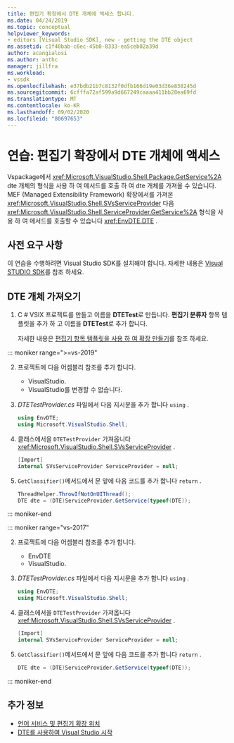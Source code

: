 ```yaml
---
title: 편집기 확장에서 DTE 개체에 액세스 합니다.
ms.date: 04/24/2019
ms.topic: conceptual
helpviewer_keywords:
- editors [Visual Studio SDK], new - getting the DTE object
ms.assetid: c1f40bab-c6ec-45b0-8333-ea5ceb02a39d
author: acangialosi
ms.author: anthc
manager: jillfra
ms.workload:
- vssdk
ms.openlocfilehash: e37bdb21b7c8132f0dfb166d19e03d36e838245d
ms.sourcegitcommit: 6cfffa72af599a9d667249caaaa411bb28ea69fd
ms.translationtype: MT
ms.contentlocale: ko-KR
ms.lasthandoff: 09/02/2020
ms.locfileid: "80697653"
---
```

# <a name="walkthrough-access-the-dte-object-from-an-editor-extension"></a>연습: 편집기 확장에서 DTE 개체에 액세스

Vspackage에서 <xref:Microsoft.VisualStudio.Shell.Package.GetService%2A> dte 개체의 형식을 사용 하 여 메서드를 호출 하 여 dte 개체를 가져올 수 있습니다. MEF (Managed Extensibility Framework) 확장에서를 가져온 <xref:Microsoft.VisualStudio.Shell.SVsServiceProvider> 다음 <xref:Microsoft.VisualStudio.Shell.ServiceProvider.GetService%2A> 형식을 사용 하 여 메서드를 호출할 수 있습니다 <xref:EnvDTE.DTE> .

## <a name="prerequisites"></a>사전 요구 사항

이 연습을 수행하려면 Visual Studio SDK를 설치해야 합니다. 자세한 내용은 [Visual STUDIO SDK](../extensibility/visual-studio-sdk.md)를 참조 하세요.

## <a name="get-the-dte-object"></a>DTE 개체 가져오기

1. C # VSIX 프로젝트를 만들고 이름을 **DTETest**로 만듭니다. **편집기 분류자** 항목 템플릿을 추가 하 고 이름을 **DTETest**로 추가 합니다.

   자세한 내용은 [편집기 항목 템플릿을 사용 하 여 확장 만들기](../extensibility/creating-an-extension-with-an-editor-item-template.md)를 참조 하세요.

::: moniker range=">=vs-2019"

2. 프로젝트에 다음 어셈블리 참조를 추가 합니다.

    - VisualStudio.
    - VisualStudio를 변경할 수 없습니다.

3. *DTETestProvider.cs* 파일에서 다음 지시문을 추가 합니다 `using` .

    ```csharp
    using EnvDTE;
    using Microsoft.VisualStudio.Shell;
    ```

4. 클래스에서을 `DTETestProvider` 가져옵니다 <xref:Microsoft.VisualStudio.Shell.SVsServiceProvider> .

    ```csharp
    [Import]
    internal SVsServiceProvider ServiceProvider = null;
    ```

5. `GetClassifier()`메서드에서 문 앞에 다음 코드를 추가 합니다 `return` .

    ```csharp
   ThreadHelper.ThrowIfNotOnUIThread();
   DTE dte = (DTE)ServiceProvider.GetService(typeof(DTE));
   ```

::: moniker-end

::: moniker range="vs-2017"

2. 프로젝트에 다음 어셈블리 참조를 추가 합니다.

   - EnvDTE
   - VisualStudio.

3. *DTETestProvider.cs* 파일에서 다음 지시문을 추가 합니다 `using` .

    ```csharp
    using EnvDTE;
    using Microsoft.VisualStudio.Shell;
    ```

4. 클래스에서을 `DTETestProvider` 가져옵니다 <xref:Microsoft.VisualStudio.Shell.SVsServiceProvider> .

    ```csharp
    [Import]
    internal SVsServiceProvider ServiceProvider = null;
    ```

5. `GetClassifier()`메서드에서 문 앞에 다음 코드를 추가 합니다 `return` .

    ```csharp
   DTE dte = (DTE)ServiceProvider.GetService(typeof(DTE));
   ```

::: moniker-end

## <a name="see-also"></a>추가 정보

- [언어 서비스 및 편집기 확장 위치](../extensibility/language-service-and-editor-extension-points.md)
- [DTE를 사용하여 Visual Studio 시작](launch-visual-studio-dte.md)
